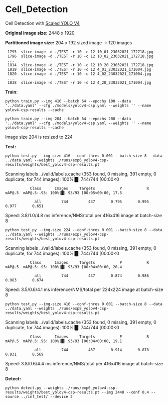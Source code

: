 # Cell_Detection
Cell Detection with [Scaled YOLO V4](https://github.com/WongKinYiu/ScaledYOLOv4)

**Original image size:** 2448 x 1920

**Partitioned image size:** 204 x 192 sized image -> 120 images

```
 1795  slice-image -d ./TEST -r 10 -c 12 10_01_23032021_172718.jpg
 1796  slice-image -d ./TEST -r 10 -c 12 10_02_23032021_172718.jpg
 ...
 1814  slice-image -d ./TEST -r 10 -c 12 10_20_23032021_172718.jpg
 1819  slice-image -d ./TEST -r 10 -c 12 4_01_23032021_171004.jpg
 1820  slice-image -d ./TEST -r 10 -c 12 4_02_23032021_171004.jpg
 ...
 1838  slice-image -d ./TEST -r 10 -c 12 4_20_23032021_171004.jpg
```

**Train:**

```
python train.py --img 416 --batch 64 --epochs 100 --data '../data.yaml' --cfg ./models/yolov4-csp.yaml --weights '' --name yolov4-csp-results --cache

python train.py --img 204 --batch 64 --epochs 200 --data '../data.yaml' --cfg ./models/yolov4-csp.yaml --weights '' --name yolov4-csp-results --cache
```

Image size 204 is resized to 224


**Test:**

```
python test.py --img-size 416 --conf-thres 0.001 --batch-size 8 --data ../data.yaml --weights ./runs/exp6_yolov4-csp-results/weights/best_yolov4-csp-results.pt
```

Scanning labels ../valid/labels.cache (353 found, 0 missing, 391 empty, 0 duplicate, for 744 images): 100%|█| 744/744 [00:00<0

               Class      Images     Targets           P           R      mAP@.5  mAP@.5:.95: 100%|█| 93/93 [00:05<00:00, 17.5
               
                 all         744         437       0.795       0.995       0.977       0.651
                 
Speed: 3.8/1.0/4.8 ms inference/NMS/total per 416x416 image at batch-size 8


```
python test.py --img-size 224 --conf-thres 0.001 --batch-size 8 --data ../data.yaml --weights ./runs/exp7_yolov4-csp-results/weights/best_yolov4-csp-results.pt
```

Scanning labels ../valid/labels.cache (353 found, 0 missing, 391 empty, 0 duplicate, for 744 images): 100%|█| 744/744 [00:00<0

               Class      Images     Targets           P           R      mAP@.5  mAP@.5:.95: 100%|█| 93/93 [00:04<00:00, 20.4
               
                 all         744         437       0.874       0.986       0.983       0.674
                 
Speed: 3.5/0.6/4.1 ms inference/NMS/total per 224x224 image at batch-size 8

```
python test.py --img-size 416 --conf-thres 0.001 --batch-size 8 --data ../data.yaml --weights ./runs/exp8_yolov4-csp-results/weights/best_yolov4-csp-results.pt
```

Scanning labels ../valid/labels.cache (353 found, 0 missing, 391 empty, 0 duplicate, for 744 images): 100%|█| 744/744 [00:00<0

               Class      Images     Targets           P           R      mAP@.5  mAP@.5:.95: 100%|█| 93/93 [00:04<00:00, 19.1
               
                 all         744         437       0.914       0.878       0.931       0.569
                 
Speed: 3.8/0.6/4.4 ms inference/NMS/total per 416x416 image at batch-size 8


**Detect:**

```
python detect.py --weights ./runs/exp6_yolov4-csp-results/weights/best_yolov4-csp-results.pt --img 2448 --conf 0.4 --source ../inf_test/ --device 2
```
